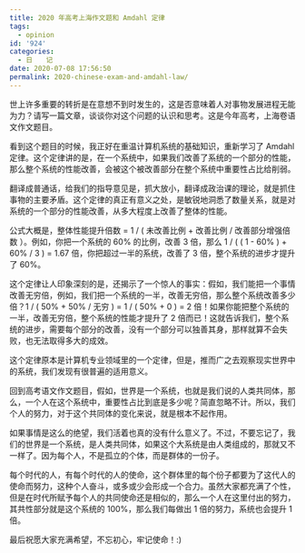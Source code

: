 ```yaml
---
title: 2020 年高考上海作文题和 Amdahl 定律
tags:
  - opinion
id: '924'
categories:
  - 日　　记
date: 2020-07-08 17:56:50
permalink: 2020-chinese-exam-and-amdahl-law/
---
```


世上许多重要的转折是在意想不到时发生的，这是否意味着人对事物发展进程无能为力？请写一篇文章，谈谈你对这个问题的认识和思考。这是今年高考，上海卷语文作文题目。

看到这个题目的时候，我正好在重温计算机系统的基础知识，重新学习了 Amdahl 定律。这个定律讲的是，在一个系统中，如果我们改善了系统的一个部分的性能，那么整个系统的性能改善，会被这个被改善部分在整个系统中重要性占比给削弱。
<!-- more -->
翻译成普通话，给我们的指导意见是，抓大放小，翻译成政治课的理论，就是抓住事物的主要矛盾。这个定律的真正有意义之处，是敏锐地洞悉了数量关系，就是对系统的一个部分的性能改善，从多大程度上改善了整体的性能。

公式大概是，整体性能提升倍数 = 1 / ( 未改善比例 + 改善比例 / 改善部分增强倍数 ）。例如，你把一个系统的 60% 的比例，改善 3 倍，那么 1 / ( ( 1 - 60% ) + 60% / 3 ) = 1.67 倍，你把超过一半的系统，改善了 3 倍，整个系统的进步才提升了 60%。

这个定律让人印象深刻的是，还揭示了一个惊人的事实：假如，我们能把一个事情改善无穷倍，例如，我们把一个系统的一半，改善无穷倍，那么整个系统改善多少倍？1 / ( 50% + 50% / 无穷 ) = 1 / ( 50% + 0 ) = 2 倍！如果你能把整个系统的一半，改善无穷倍，整个系统的性能才提升了 2 倍而已！这就告诉我们，整个系统的进步，需要每个部分的改善，没有一个部分可以独善其身，那样就算不会失败，也无法取得多大的成效。

这个定律原本是计算机专业领域里的一个定律，但是，推而广之去观察现实世界中的系统，我们发现有很普遍的适用意义。

回到高考语文作文题目，假如，世界是一个系统，也就是我们说的人类共同体，那么，一个人在这个系统中，重要性占比到底是多少呢？简直忽略不计。所以，我们个人的努力，对于这个共同体的变化来说，就是根本不起作用。

如果事情是这么的绝望，我们活着也真的没有什么意义了。不过，不要忘记了，我们的世界是一个系统，是人类共同体，如果这个大系统是由人类组成的，那就又不一样了。因为每个人，不是孤立的个体，而是群体的一份子。

每个时代的人，有每个时代的人的使命，这个群体里的每个份子都要为了这代人的使命而努力，这种个人奋斗，或多或少会形成一个合力。虽然大家都充满了个性，但是在时代所赋予每个人的共同使命还是相似的，那么一个人在这里付出的努力，其共性部分就是这个系统的 100%，那么我们每做出 1 倍的努力，系统也会提升 1 倍。

最后祝愿大家充满希望，不忘初心，牢记使命！:)